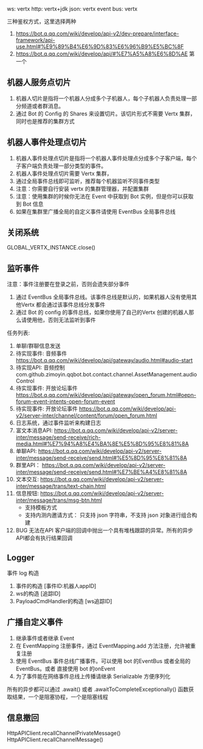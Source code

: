 
ws:  vertx
http:  vertx+jdk
json: vertx
event bus:  vertx


三种鉴权方式，这里选择两种
1. https://bot.q.qq.com/wiki/develop/api-v2/dev-prepare/interface-framework/api-use.html#%E9%89%B4%E6%9D%83%E6%96%B9%E5%BC%8F
2. https://bot.q.qq.com/wiki/develop/api/#%E7%A5%A8%E6%8D%AE 第一个


## 机器人服务点切片
1. 机器人切片是指将一个机器人分成多个子机器人，每个子机器人负责处理一部分频道或者群消息。
2. 通过 Bot 的 Config 的 Shares 来设置切片。该切片形式不需要 Vertx 集群，同时也是推荐的集群方式
## 机器人事件处理点切片
1. 机器人事件处理点切片是指将一个机器人事件处理点分成多个子客户端，每个子客户端负责处理一部分类型的事件。
2. 机器人事件处理点切片需要 Vertx 集群，
3. 通过全局事件总线即可监听，推荐每个机器监听不同事件类型
4. 注意：你需要自行安装 vertx 的集群管理器，并配置集群
5. 注意：使用集群的时候你无法在 Event 中获取到 Bot 实例，但是你可以获取到 Bot 信息
6. 如果在集群里广播全局的自定义事件请使用 EventBus 全局事件总线

## 关闭系统
GLOBAL_VERTX_INSTANCE.close()

## 监听事件
注意：事件注册要在登录之前，否则会遗失部分事件
1. 通过 EventBus 全局事件总线。该事件总线是默认的，如果机器人没有使用其他Vertx 都会通过该事件总线分发事件
2. 通过 Bot 的 config 的事件总线，如果你使用了自己的Vertx 创建的机器人那么请使用他，否则无法监听到事件


任务列表:
1. 单聊/群聊信息发送
2. 待实现事件: 音频事件 https://bot.q.qq.com/wiki/develop/api/gateway/audio.html#audio-start
3. 待实现API: 音频控制 com.github.zimoyin.qqbot.bot.contact.channel.AssetManagement.audioControl
4. 待实现事件: 开放论坛事件 https://bot.q.qq.com/wiki/develop/api/gateway/open_forum.html#oepn-forum-event-intents-open-forum-event
5. 待实现事件: 开放论坛事件 https://bot.q.qq.com/wiki/develop/api-v2/server-inter/channel/content/forum/open_forum.html
6. 日志系统，通过事件监听来构建日志
7. 富文本消息API: https://bot.q.qq.com/wiki/develop/api-v2/server-inter/message/send-receive/rich-media.html#%E7%94%A8%E4%BA%8E%E5%8D%95%E8%81%8A
8. 单聊API: https://bot.q.qq.com/wiki/develop/api-v2/server-inter/message/send-receive/send.html#%E5%8D%95%E8%81%8A
9. 群里API： https://bot.q.qq.com/wiki/develop/api-v2/server-inter/message/send-receive/send.html#%E7%BE%A4%E8%81%8A
10. 文本交互: https://bot.q.qq.com/wiki/develop/api-v2/server-inter/message/trans/text-chain.html
11. 信息按钮: https://bot.q.qq.com/wiki/develop/api-v2/server-inter/message/trans/msg-btn.html
    * 支持模板方式
    * 支持内测内邀请方式： 只支持 json 字符串，不支持 json 对象进行组合构建
12. BUG 无法在API 客户端的回调中抛出一个具有堆栈跟踪的异常。所有的异步API都会有执行结果回调

## Logger
事件 log 构造
1. 事件的构造 [事件ID:机器人appID]
2. ws的构造 [追踪ID]
3. PayloadCmdHandler的构造 [ws追踪ID]

## 广播自定义事件
1. 继承事件或者继承 Event
2. 在 EventMapping 注册事件，通过 EventMapping.add 方法注册，允许被重复注册
3. 使用 EventBus 事件总线广播事件。可以使用 bot 的EventBus 或者全局的 EventBus。或者 直接使用 bot 的onEvent
4. 为了事件能在网络事件总线上传播请继承 Serializable 方便序列化


所有的异步都可以通过 .await() 或者 .awaitToCompleteExceptionally() 函数获取结果，一个是阻塞协程，一个是阻塞线程

## 信息撤回
HttpAPIClient.recallChannelPrivateMessage()
HttpAPIClient.recallChannelMessage()
